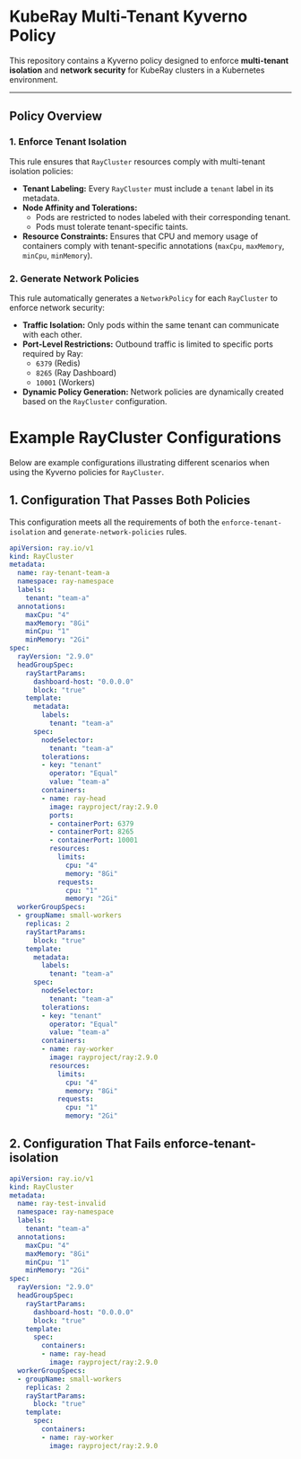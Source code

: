 # KubeRay Multi-Tenant Kyverno Policy

This repository contains a Kyverno policy designed to enforce **multi-tenant isolation** and **network security** for KubeRay clusters in a Kubernetes environment.

---

## Policy Overview

### 1. **Enforce Tenant Isolation**
This rule ensures that `RayCluster` resources comply with multi-tenant isolation policies:
- **Tenant Labeling:** Every `RayCluster` must include a `tenant` label in its metadata.
- **Node Affinity and Tolerations:**
  - Pods are restricted to nodes labeled with their corresponding tenant.
  - Pods must tolerate tenant-specific taints.
- **Resource Constraints:** Ensures that CPU and memory usage of containers comply with tenant-specific annotations (`maxCpu`, `maxMemory`, `minCpu`, `minMemory`).

### 2. **Generate Network Policies**
This rule automatically generates a `NetworkPolicy` for each `RayCluster` to enforce network security:
- **Traffic Isolation:** Only pods within the same tenant can communicate with each other.
- **Port-Level Restrictions:** Outbound traffic is limited to specific ports required by Ray:
  - `6379` (Redis)
  - `8265` (Ray Dashboard)
  - `10001` (Workers)
- **Dynamic Policy Generation:** Network policies are dynamically created based on the `RayCluster` configuration.

# Example RayCluster Configurations

Below are example configurations illustrating different scenarios when using the Kyverno policies for `RayCluster`.



## 1. **Configuration That Passes Both Policies**

This configuration meets all the requirements of both the `enforce-tenant-isolation` and `generate-network-policies` rules.

```yaml
apiVersion: ray.io/v1
kind: RayCluster
metadata:
  name: ray-tenant-team-a
  namespace: ray-namespace
  labels:
    tenant: "team-a"
  annotations:
    maxCpu: "4"
    maxMemory: "8Gi"
    minCpu: "1"
    minMemory: "2Gi"
spec:
  rayVersion: "2.9.0"
  headGroupSpec:
    rayStartParams:
      dashboard-host: "0.0.0.0"
      block: "true"
    template:
      metadata:
        labels:
          tenant: "team-a"
      spec:
        nodeSelector:
          tenant: "team-a"
        tolerations:
        - key: "tenant"
          operator: "Equal"
          value: "team-a"
        containers:
        - name: ray-head
          image: rayproject/ray:2.9.0
          ports:
          - containerPort: 6379
          - containerPort: 8265
          - containerPort: 10001
          resources:
            limits:
              cpu: "4"
              memory: "8Gi"
            requests:
              cpu: "1"
              memory: "2Gi"
  workerGroupSpecs:
  - groupName: small-workers
    replicas: 2
    rayStartParams:
      block: "true"
    template:
      metadata:
        labels:
          tenant: "team-a"
      spec:
        nodeSelector:
          tenant: "team-a"
        tolerations:
        - key: "tenant"
          operator: "Equal"
          value: "team-a"
        containers:
        - name: ray-worker
          image: rayproject/ray:2.9.0
          resources:
            limits:
              cpu: "4"
              memory: "8Gi"
            requests:
              cpu: "1"
              memory: "2Gi"
```
## 2. **Configuration That Fails enforce-tenant-isolation**

```yaml
apiVersion: ray.io/v1
kind: RayCluster
metadata:
  name: ray-test-invalid
  namespace: ray-namespace
  labels:
    tenant: "team-a"
  annotations:
    maxCpu: "4"
    maxMemory: "8Gi"
    minCpu: "1"
    minMemory: "2Gi"
spec:
  rayVersion: "2.9.0"
  headGroupSpec:
    rayStartParams:
      dashboard-host: "0.0.0.0"
      block: "true"
    template:
      spec:
        containers:
        - name: ray-head
          image: rayproject/ray:2.9.0
  workerGroupSpecs:
  - groupName: small-workers
    replicas: 2
    rayStartParams:
      block: "true"
    template:
      spec:
        containers:
        - name: ray-worker
          image: rayproject/ray:2.9.0
```

